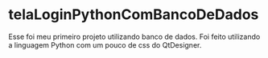 # telaLoginPythonComBancoDeDados
Esse foi meu primeiro projeto utilizando banco de dados. Foi feito utilizando a linguagem Python com um pouco de css do QtDesigner.
